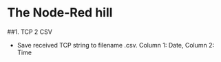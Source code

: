 # The Node-Red hill

##1. TCP 2 CSV
* Save received TCP string to filename <YYMMDD HH:mm>.csv. Column 1: Date, Column 2: Time
